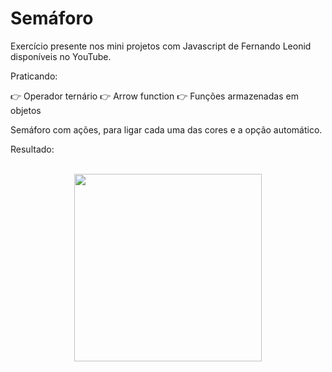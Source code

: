 # Semáforo

Exercício presente nos mini projetos com Javascript de Fernando Leonid disponíveis no YouTube.

Praticando:

👉 Operador ternário
👉 Arrow function
👉 Funções armazenadas em objetos

Semáforo com ações, para ligar cada uma das cores e a opção automático. 

Resultado:

<br>

<div align="center">
<img src="https://user-images.githubusercontent.com/87499710/179429164-4dda24be-c040-490e-adc7-74f378f17653.gif" width="300px"/>
</div>


